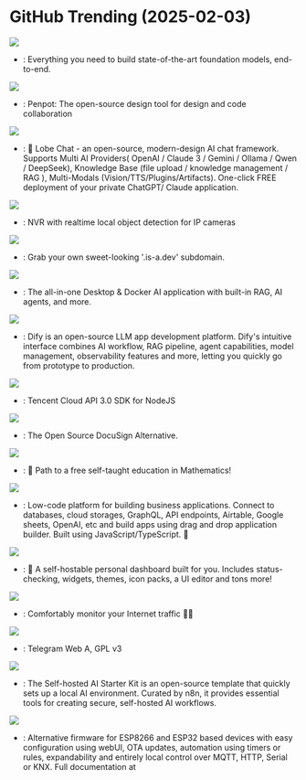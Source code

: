 # GitHub Trending (2025-02-03)

![](https://img.shields.io/badge/Python-New%201-green?style=flat-square&logo=appveyor)
- [](https://github.comundefined): Everything you need to build state-of-the-art foundation models, end-to-end.

![](https://img.shields.io/badge/Clojure-New%20281-green?style=flat-square&logo=appveyor)
- [](https://github.comundefined): Penpot: The open-source design tool for design and code collaboration

![](https://img.shields.io/badge/TypeScript-New%2068-green?style=flat-square&logo=appveyor)
- [](https://github.comundefined): 🤯 Lobe Chat - an open-source, modern-design AI chat framework. Supports Multi AI Providers( OpenAI / Claude 3 / Gemini / Ollama / Qwen / DeepSeek), Knowledge Base (file upload / knowledge management / RAG ), Multi-Modals (Vision/TTS/Plugins/Artifacts). One-click FREE deployment of your private ChatGPT/ Claude application.

![](https://img.shields.io/badge/TypeScript-New%2056-green?style=flat-square&logo=appveyor)
- [](https://github.comundefined): NVR with realtime local object detection for IP cameras

![](https://img.shields.io/badge/JavaScript-New%20199-green?style=flat-square&logo=appveyor)
- [](https://github.comundefined): Grab your own sweet-looking '.is-a.dev' subdomain.

![](https://img.shields.io/badge/JavaScript-New%20202-green?style=flat-square&logo=appveyor)
- [](https://github.comundefined): The all-in-one Desktop & Docker AI application with built-in RAG, AI agents, and more.

![](https://img.shields.io/badge/TypeScript-New%20180-green?style=flat-square&logo=appveyor)
- [](https://github.comundefined): Dify is an open-source LLM app development platform. Dify's intuitive interface combines AI workflow, RAG pipeline, agent capabilities, model management, observability features and more, letting you quickly go from prototype to production.

![](https://img.shields.io/badge/TypeScript-New%2013-green?style=flat-square&logo=appveyor)
- [](https://github.comundefined): Tencent Cloud API 3.0 SDK for NodeJS

![](https://img.shields.io/badge/TypeScript-New%20231-green?style=flat-square&logo=appveyor)
- [](https://github.comundefined): The Open Source DocuSign Alternative.

![](https://img.shields.io/badge/none-New%20137-green?style=flat-square&logo=appveyor)
- [](https://github.comundefined): 🧮 Path to a free self-taught education in Mathematics!

![](https://img.shields.io/badge/JavaScript-New%2094-green?style=flat-square&logo=appveyor)
- [](https://github.comundefined): Low-code platform for building business applications. Connect to databases, cloud storages, GraphQL, API endpoints, Airtable, Google sheets, OpenAI, etc and build apps using drag and drop application builder. Built using JavaScript/TypeScript. 🚀

![](https://img.shields.io/badge/Vue-New%2080-green?style=flat-square&logo=appveyor)
- [](https://github.comundefined): 🚀 A self-hostable personal dashboard built for you. Includes status-checking, widgets, themes, icon packs, a UI editor and tons more!

![](https://img.shields.io/badge/Rust-New%20680-green?style=flat-square&logo=appveyor)
- [](https://github.comundefined): Comfortably monitor your Internet traffic 🕵️‍♂️

![](https://img.shields.io/badge/TypeScript-New%2088-green?style=flat-square&logo=appveyor)
- [](https://github.comundefined): Telegram Web A, GPL v3

![](https://img.shields.io/badge/none-New%20295-green?style=flat-square&logo=appveyor)
- [](https://github.comundefined): The Self-hosted AI Starter Kit is an open-source template that quickly sets up a local AI environment. Curated by n8n, it provides essential tools for creating secure, self-hosted AI workflows.

![](https://img.shields.io/badge/C-New%2021-green?style=flat-square&logo=appveyor)
- [](https://github.comundefined): Alternative firmware for ESP8266 and ESP32 based devices with easy configuration using webUI, OTA updates, automation using timers or rules, expandability and entirely local control over MQTT, HTTP, Serial or KNX. Full documentation at

